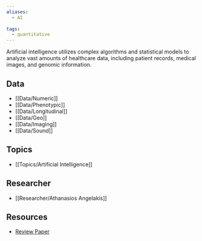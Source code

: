 ```yaml
---
aliases:
  - AI
 
tags:
  - quantitative 
---
```


Artificial intelligence utilizes complex algorithms and statistical models to analyze vast amounts of healthcare data, including patient records, medical images, and genomic information. 

## Data

 - [[Data/Numeric]]
 - [[Data/Phenotypic]]
 - [[Data/Longitudinal]]
 - [[Data/Geo]]
 - [[Data/Imaging]]
 - [[Data/Sound]]

## Topics

  - [[Topics/Artificial Intelligence]]

## Researcher

  - [[Researcher/Athanasios Angelakis]]

## Resources

  - [Review Paper](https://svn.bmj.com/content/2/4/230.full)
